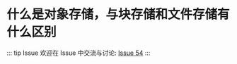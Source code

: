 # 什么是对象存储，与块存储和文件存储有什么区别



::: tip Issue 
 欢迎在 Issue 中交流与讨论: [Issue 54](https://github.com/shfshanyue/Daily-Question/issues/54) 
:::



